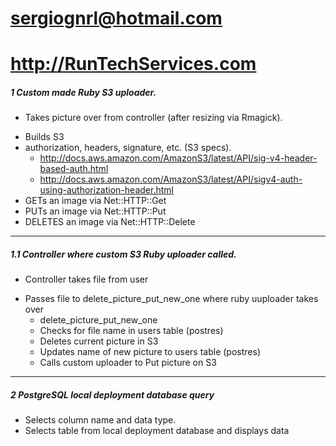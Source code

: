 # sergiognrl@hotmail.com
# http://RunTechServices.com

##### 1 **Custom made Ruby S3 uploader.**
* Takes picture over from controller (after resizing via Rmagick).
- Builds S3
- authorization, headers, signature, etc. (S3 specs).
	- http://docs.aws.amazon.com/AmazonS3/latest/API/sig-v4-header-based-auth.html
	+ http://docs.aws.amazon.com/AmazonS3/latest/API/sigv4-auth-using-authorization-header.html
- GETs an image via Net::HTTP::Get
- PUTs an image via Net::HTTP::Put
- DELETES an image via Net::HTTP::Delete

------------------------

##### 1.1 **Controller where custom S3 Ruby uploader called.**
* Controller takes file from user
- Passes file to delete_picture_put_new_one where ruby uuploader takes over
	* delete_picture_put_new_one
	+ Checks for file name in users table (postres)
	- Deletes current picture in S3
	* Updates name of new picture to users table (postres)
	+ Calls custom uploader to Put picture on S3 

------------------------
	  
##### 2 **PostgreSQL local deployment database query**
- Selects column name and data type.
- Selects table from local deployment database 
	and displays data
	  